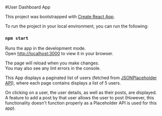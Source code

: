 #User Dashboard App

This project was bootstrapped with [Create React App](https://github.com/facebook/create-react-app).

To run the project in your local environment, you can run the following:

### `npm start`

Runs the app in the development mode.\
Open [http://localhost:3000](http://localhost:3000) to view it in your browser.

The page will reload when you make changes.\
You may also see any lint errors in the console.

This App displays a paginated list of users (fetched from [JSONPlaceholder API](https://jsonplaceholder.typicode.com/users)), where each page contains displays a list of 5 users.

On clicking on a user, the user details, as well as their posts, are displayed. A feature to add a post by that user allows the user to post (However, this functionality doesn't function properly as a Placeholder API is used for this app).

